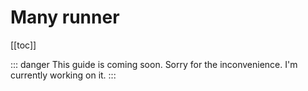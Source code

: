 # Many runner

[[toc]]

::: danger This guide is coming soon.
Sorry for the inconvenience. I'm currently working on it.
:::